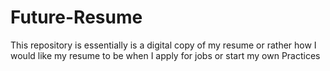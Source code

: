 # Future-Resume
This repository is essentially is  a digital copy of my resume or rather how  I would like my resume to be when I apply for jobs or start my own Practices
